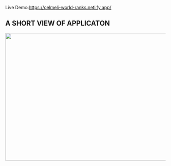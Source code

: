 Live Demo:https://celmeli-world-ranks.netlify.app/
## A SHORT VIEW OF APPLICATON

<img src="https://media.giphy.com/media/v1.Y2lkPTc5MGI3NjExdzNpanF3M3E3OWprM3J5bHRic3M2ZHMyNDhhZGJqejJxNDlpNzZ4biZlcD12MV9pbnRlcm5hbF9naWZfYnlfaWQmY3Q9Zw/9x3DeED6mV0aixDG00/giphy.gif" width="800" height="400m" />



